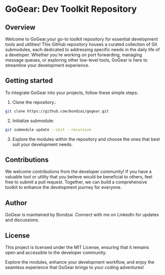 # GoGear: Dev Toolkit Repository

## Overview
Welcome to GoGear,your go-to toolkit repository for essential development tools and utilities! This GitHub repository houses a curated collection of Git submodules, each dedicated to addressing specific needs in the daily life of a developer. Whether you're working on port forwarding, managing message queues, or exploring other low-level tools, GoGear is here to streamline your development experience.

## Getting started
To integrate GoGear into your projects, follow these simple steps:

1. Clone the repository.:
```bash
git clone https://github.com/bondzai/gogear.git
```

2. Initialize submodule:

```bash
git submodule update --init --recursive
```

3. Explore the modules within the repository and choose the ones that best suit your development needs.

## Contributions
We welcome contributions from the developer community! If you have a valuable tool or utility that you believe would be beneficial to others, feel free to submit a pull request. Together, we can build a comprehensive toolkit to enhance the development journey for everyone.

## Author
GoGear is maintained by Bondzai. Connect with me on LinkedIn for updates and discussions.

## License
This project is licensed under the MIT License, ensuring that it remains open and accessible to the developer community.

Explore the modules, enhance your development workflow, and enjoy the seamless experience that GoGear brings to your coding adventures!
